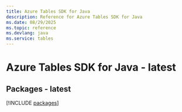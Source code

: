 ```yaml
---
title: Azure Tables SDK for Java
description: Reference for Azure Tables SDK for Java
ms.date: 08/29/2025
ms.topic: reference
ms.devlang: java
ms.service: tables
---
```

# Azure Tables SDK for Java - latest
## Packages - latest
[!INCLUDE [packages](tables-index.md)]